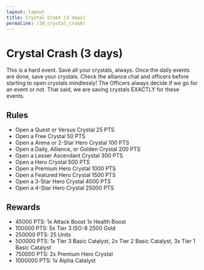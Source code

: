 ```yaml
---
layout: layout
title: Crystal Crash (3 days)
permalink: /3d_crystal_crash/
---
```


# Crystal Crash (3 days)
This is a hard event. Save all your crystals, always. Once the daily events are done, save your crystals. 
Check the alliance chat and officers before starting to open crystals mindlessly! 
The Officers always decide if we go for an event or not. That said, we are saving crystals EXACTLY for these events.

## Rules
- Open a Quest or Versus Crystal 25 PTS
- Open a Free Crystal 50 PTS
- Open a Arena or 2-Star Hero Crystal 100 PTS
- Open a Daily, Alliance, or Golden Crystal 200 PTS
- Open a Lesser Ascendant Crystal 300 PTS
- Open a Hero Crystal 500 PTS
- Open a Premium Hero Crystal 1000 PTS
- Open a Featured Hero Crystal 1500 PTS
- Open a 3-Star Hero Crystal 4000 PTS
- Open a 4-Star Hero Crystal 25000 PTS


## Rewards
- 45000   PTS: 1x Attack Boost 1x Health Boost
- 100000  PTS: 5x Tier 3 ISO-8 2500 Gold
- 250000  PTS: 25 Units
- 500000  PTS: 1x Tier 3 Basic Catalyst, 2x Tier 2 Basic Catalyst, 3x Tier 1 Basic Catalyst
- 750000  PTS: 2x Premium Hero Crystal
- 1000000 PTS: 1x Alpha Catalyst
